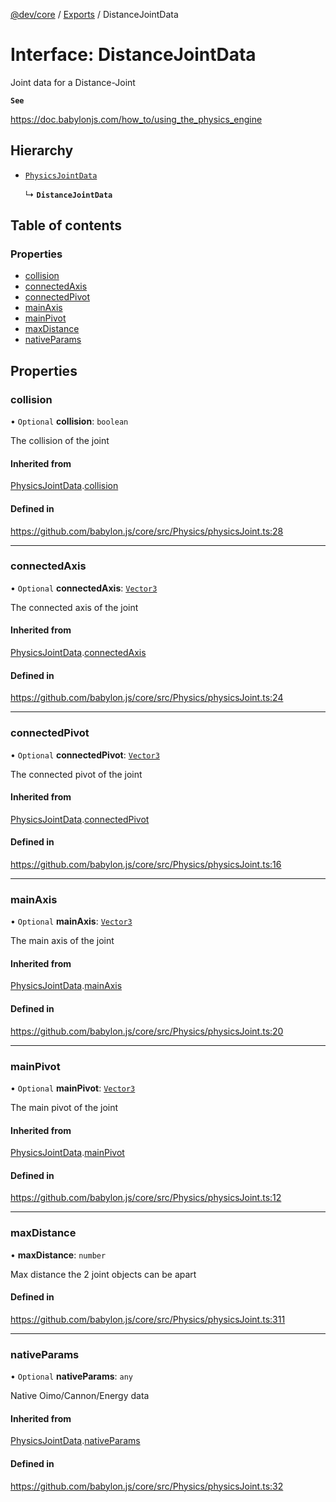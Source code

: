 [@dev/core](../README.md) / [Exports](../modules.md) / DistanceJointData

# Interface: DistanceJointData

Joint data for a Distance-Joint

**`See`**

https://doc.babylonjs.com/how_to/using_the_physics_engine

## Hierarchy

- [`PhysicsJointData`](PhysicsJointData.md)

  ↳ **`DistanceJointData`**

## Table of contents

### Properties

- [collision](DistanceJointData.md#collision)
- [connectedAxis](DistanceJointData.md#connectedaxis)
- [connectedPivot](DistanceJointData.md#connectedpivot)
- [mainAxis](DistanceJointData.md#mainaxis)
- [mainPivot](DistanceJointData.md#mainpivot)
- [maxDistance](DistanceJointData.md#maxdistance)
- [nativeParams](DistanceJointData.md#nativeparams)

## Properties

### collision

• `Optional` **collision**: `boolean`

The collision of the joint

#### Inherited from

[PhysicsJointData](PhysicsJointData.md).[collision](PhysicsJointData.md#collision)

#### Defined in

https://github.com/babylon.js/core/src/Physics/physicsJoint.ts:28

___

### connectedAxis

• `Optional` **connectedAxis**: [`Vector3`](../classes/Vector3.md)

The connected axis of the joint

#### Inherited from

[PhysicsJointData](PhysicsJointData.md).[connectedAxis](PhysicsJointData.md#connectedaxis)

#### Defined in

https://github.com/babylon.js/core/src/Physics/physicsJoint.ts:24

___

### connectedPivot

• `Optional` **connectedPivot**: [`Vector3`](../classes/Vector3.md)

The connected pivot of the joint

#### Inherited from

[PhysicsJointData](PhysicsJointData.md).[connectedPivot](PhysicsJointData.md#connectedpivot)

#### Defined in

https://github.com/babylon.js/core/src/Physics/physicsJoint.ts:16

___

### mainAxis

• `Optional` **mainAxis**: [`Vector3`](../classes/Vector3.md)

The main axis of the joint

#### Inherited from

[PhysicsJointData](PhysicsJointData.md).[mainAxis](PhysicsJointData.md#mainaxis)

#### Defined in

https://github.com/babylon.js/core/src/Physics/physicsJoint.ts:20

___

### mainPivot

• `Optional` **mainPivot**: [`Vector3`](../classes/Vector3.md)

The main pivot of the joint

#### Inherited from

[PhysicsJointData](PhysicsJointData.md).[mainPivot](PhysicsJointData.md#mainpivot)

#### Defined in

https://github.com/babylon.js/core/src/Physics/physicsJoint.ts:12

___

### maxDistance

• **maxDistance**: `number`

Max distance the 2 joint objects can be apart

#### Defined in

https://github.com/babylon.js/core/src/Physics/physicsJoint.ts:311

___

### nativeParams

• `Optional` **nativeParams**: `any`

Native Oimo/Cannon/Energy data

#### Inherited from

[PhysicsJointData](PhysicsJointData.md).[nativeParams](PhysicsJointData.md#nativeparams)

#### Defined in

https://github.com/babylon.js/core/src/Physics/physicsJoint.ts:32
